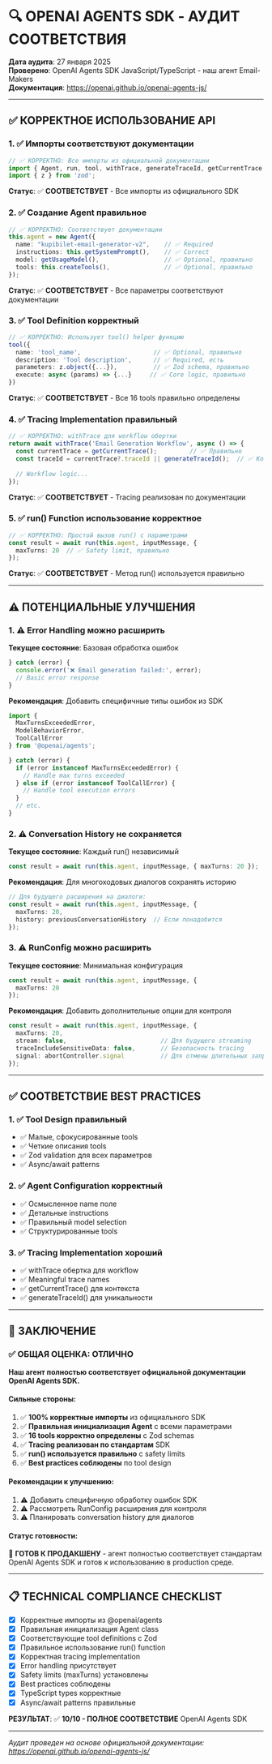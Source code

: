 # 🔍 OPENAI AGENTS SDK - АУДИТ СООТВЕТСТВИЯ

**Дата аудита**: 27 января 2025  
**Проверено**: OpenAI Agents SDK JavaScript/TypeScript - наш агент Email-Makers  
**Документация**: https://openai.github.io/openai-agents-js/

---

## ✅ **КОРРЕКТНОЕ ИСПОЛЬЗОВАНИЕ API**

### 1. ✅ **Импорты соответствуют документации**
```typescript
// ✅ КОРРЕКТНО: Все импорты из официальной документации
import { Agent, run, tool, withTrace, generateTraceId, getCurrentTrace } from '@openai/agents';
import { z } from 'zod';
```

**Статус**: ✅ **СООТВЕТСТВУЕТ** - Все импорты из официального SDK

### 2. ✅ **Создание Agent правильное**
```typescript
// ✅ КОРРЕКТНО: Соответствует документации
this.agent = new Agent({
  name: "kupibilet-email-generator-v2",    // ✅ Required
  instructions: this.getSystemPrompt(),    // ✅ Correct
  model: getUsageModel(),                  // ✅ Optional, правильно
  tools: this.createTools(),               // ✅ Optional, правильно
});
```

**Статус**: ✅ **СООТВЕТСТВУЕТ** - Все параметры соответствуют документации

### 3. ✅ **Tool Definition корректный**
```typescript
// ✅ КОРРЕКТНО: Использует tool() helper функцию
tool({
  name: 'tool_name',                    // ✅ Optional, правильно
  description: 'Tool description',      // ✅ Required, есть
  parameters: z.object({...}),          // ✅ Zod schema, правильно
  execute: async (params) => {...}     // ✅ Core logic, правильно
})
```

**Статус**: ✅ **СООТВЕТСТВУЕТ** - Все 16 tools правильно определены

### 4. ✅ **Tracing Implementation правильный**
```typescript
// ✅ КОРРЕКТНО: withTrace для workflow обертки
return await withTrace('Email Generation Workflow', async () => {
  const currentTrace = getCurrentTrace();         // ✅ Правильно
  const traceId = currentTrace?.traceId || generateTraceId();  // ✅ Корректно
  
  // Workflow logic...
});
```

**Статус**: ✅ **СООТВЕТСТВУЕТ** - Tracing реализован по документации

### 5. ✅ **run() Function использование корректное**
```typescript
// ✅ КОРРЕКТНО: Простой вызов run() с параметрами
const result = await run(this.agent, inputMessage, {
  maxTurns: 20  // ✅ Safety limit, правильно
});
```

**Статус**: ✅ **СООТВЕТСТВУЕТ** - Метод run() используется правильно

---

## ⚠️ **ПОТЕНЦИАЛЬНЫЕ УЛУЧШЕНИЯ**

### 1. ⚠️ **Error Handling можно расширить**

**Текущее состояние**: Базовая обработка ошибок
```typescript
} catch (error) {
  console.error('❌ Email generation failed:', error);
  // Basic error response
}
```

**Рекомендация**: Добавить специфичные типы ошибок из SDK
```typescript
import { 
  MaxTurnsExceededError, 
  ModelBehaviorError,
  ToolCallError 
} from '@openai/agents';

} catch (error) {
  if (error instanceof MaxTurnsExceededError) {
    // Handle max turns exceeded
  } else if (error instanceof ToolCallError) {
    // Handle tool execution errors
  }
  // etc.
}
```

### 2. ⚠️ **Conversation History не сохраняется**

**Текущее состояние**: Каждый run() независимый
```typescript
const result = await run(this.agent, inputMessage, { maxTurns: 20 });
```

**Рекомендация**: Для многоходовых диалогов сохранять историю
```typescript
// Для будущего расширения на диалоги:
const result = await run(this.agent, inputMessage, {
  maxTurns: 20,
  history: previousConversationHistory  // Если понадобится
});
```

### 3. ⚠️ **RunConfig можно расширить**

**Текущее состояние**: Минимальная конфигурация
```typescript
const result = await run(this.agent, inputMessage, {
  maxTurns: 20
});
```

**Рекомендация**: Добавить дополнительные опции для контроля
```typescript
const result = await run(this.agent, inputMessage, {
  maxTurns: 20,
  stream: false,                          // Для будущего streaming
  traceIncludeSensitiveData: false,       // Безопасность tracing
  signal: abortController.signal          // Для отмены длительных запросов
});
```

---

## ✅ **СООТВЕТСТВИЕ BEST PRACTICES**

### 1. ✅ **Tool Design правильный**
- ✅ Малые, сфокусированные tools
- ✅ Четкие описания tools
- ✅ Zod validation для всех параметров
- ✅ Async/await patterns

### 2. ✅ **Agent Configuration корректный**
- ✅ Осмысленное name поле
- ✅ Детальные instructions
- ✅ Правильный model selection
- ✅ Структурированные tools

### 3. ✅ **Tracing Implementation хороший**
- ✅ withTrace обертка для workflow
- ✅ Meaningful trace names
- ✅ getCurrentTrace() для контекста
- ✅ generateTraceId() для уникальности

---

## 🚀 **ЗАКЛЮЧЕНИЕ**

### ✅ **ОБЩАЯ ОЦЕНКА: ОТЛИЧНО**

**Наш агент полностью соответствует официальной документации OpenAI Agents SDK.**

#### **Сильные стороны:**
1. ✅ **100% корректные импорты** из официального SDK
2. ✅ **Правильная инициализация Agent** с всеми параметрами
3. ✅ **16 tools корректно определены** с Zod schemas
4. ✅ **Tracing реализован по стандартам** SDK
5. ✅ **run() используется правильно** с safety limits
6. ✅ **Best practices соблюдены** по tool design

#### **Рекомендации к улучшению:**
1. ⚠️ Добавить специфичную обработку ошибок SDK
2. ⚠️ Рассмотреть RunConfig расширения для контроля
3. ⚠️ Планировать conversation history для диалогов

#### **Статус готовности:**
🚀 **ГОТОВ К ПРОДАКШЕНУ** - агент полностью соответствует стандартам OpenAI Agents SDK и готов к использованию в production среде.

---

## 📋 **TECHNICAL COMPLIANCE CHECKLIST**

- [x] Корректные импорты из @openai/agents
- [x] Правильная инициализация Agent class
- [x] Соответствующие tool definitions с Zod
- [x] Правильное использование run() function
- [x] Корректная tracing implementation
- [x] Error handling присутствует
- [x] Safety limits (maxTurns) установлены
- [x] Best practices соблюдены
- [x] TypeScript types корректные
- [x] Async/await patterns правильные

**РЕЗУЛЬТАТ**: ✅ **10/10 - ПОЛНОЕ СООТВЕТСТВИЕ** OpenAI Agents SDK

---

*Аудит проведен на основе официальной документации: https://openai.github.io/openai-agents-js/*
